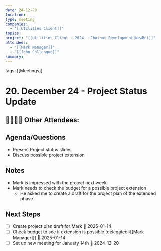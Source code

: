 ```yaml
---
date: 24-12-20
location: 
type: meeting
companies:
  - "[[Utilities Client]]"
topics: 
project: "[[Utilities Client - 2024 - Chatbot Development|NewBot]]"
attendees:
  - "[[Mark Manager]]"
  - "[[John Colleague]]"
summary:
---
```

tags: [[Meetings]]

# 20. December 24 - Project Status Update

👩‍💼👨‍💼 **Other Attendees**: 
- 

## Agenda/Questions

- Present Project status slides
- Discuss possible project extension

## Notes

- Mark is impressed with the project next week
- Mark needs to check the budget for a possible project extension
	- He asked me to create a draft for the project plan of the extended phase

## Next Steps

- [ ] Create project plan draft for Mark 📅 2025-01-14 
- [ ] Check budget to see if extension is possible [delegated::[[Mark Manager]]] 📅 2025-01-14 
- [ ] Set up new meeting for January 14th 📅 2024-12-20